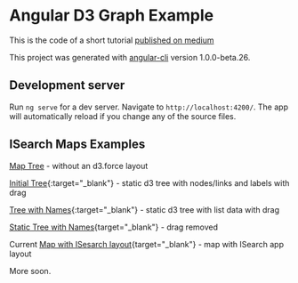 # Angular D3 Graph Example

This is the code of a short tutorial [published on medium](https://medium.com/@lsharir/visualizing-data-with-angular-and-d3-209dde784aeb)

This project was generated with [angular-cli](https://github.com/angular/angular-cli) version 1.0.0-beta.26.

## Development server
Run `ng serve` for a dev server. Navigate to `http://localhost:4200/`. The app will automatically reload if you change any of the source files.

## ISearch Maps Examples 

<a href="http://bl.ocks.org/mkobar/bf4c85a10499e422d7f45bde5ed08d72" target="_blank">Map Tree</a> - without an d3.force layout

[Initial Tree](https://mkobar.github.io/angular8-d3-graph-example0/){:target="_blank"} - static d3 tree with nodes/links and labels with drag

[Tree with Names](https://mkobar.github.io/angular8-d3-graph-example00/){:target="_blank"} - static d3 tree with list data with drag

[Static Tree with Names](https://mkobar.github.io/angular8-d3-graph-example1/){target="_blank"} - drag removed

Current [Map with ISesarch layout](https://mkobar.github.io/angular8-d3-graph-example/){target="_blank"} - map with ISearch app layout


More soon.
